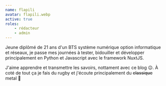```yaml
---
name: flapili
avatar: flapili.webp
active: true
roles:
    - rédacteur
    - admin
---
```


Jeune diplômé de 21 ans d'un BTS système numérique option informatique et réseaux, je passe mes journées à tester, bidouiller et développer principalement en Python et Javascript avec le framework NuxtJS.

J'aime apprendre et transmettre les savoirs, nottament avec ce blog 😉. À coté de tout ça je fais du rugby et j'écoute principalement du ~~classique~~ metal 🎸
